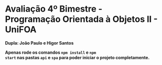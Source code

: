 # Avaliação 4º Bimestre - Programação Orientada à Objetos II - UniFOA
**Dupla: João Paulo e Higor Santos**

**Apenas rode os comandos <code>npm install</code> e <code>npm start</code> nas pastas <code>api</code> e <code>spa</code> para poder iniciar o projeto completamente.**